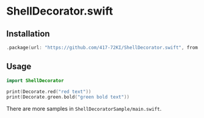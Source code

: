 # ShellDecorator.swift

## Installation

```swift
.package(url: "https://github.com/417-72KI/ShellDecorator.swift", from: "0.0.1")
```

## Usage

```swift
import ShellDecorator

print(Decorate.red("red text"))
print(Decorate.green.bold("green bold text"))
```

There are more samples in `ShellDecoratorSample/main.swift`.
